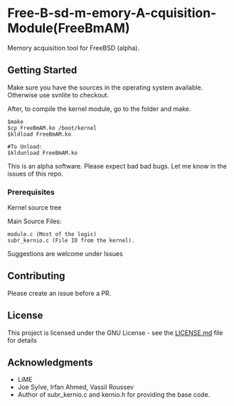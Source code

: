 # Free-B-sd-m-emory-A-cquisition-Module(FreeBmAM)
Memory acquisition tool for FreeBSD (alpha).

## Getting Started
Make sure you have the sources in the operating system available. Otherwise use svnlite to checkout. 

After, to compile the kernel module, go to the folder and make. 
```
$make
$cp FreeBmAM.ko /boot/kernel
$kldload FreeBmAM.ko

#To Unload:
$kldunload FreeBmAM.ko
```

This is an alpha software. Please expect bad bad bugs. Let me know in the issues of this repo.

### Prerequisites
Kernel source tree

Main Source Files:

```
module.c (Most of the logic)
subr_kernio.c (File IO from the kernel). 

```
Suggestions are welcome under Issues

## Contributing

Please create an issue before a PR.

## License

This project is licensed under the GNU License - see the [LICENSE.md](LICENSE.md) file for details

## Acknowledgments

* LiME
* Joe Sylve, Irfan Ahmed, Vassil Roussev
* Author of subr_kernio.c and kernio.h for providing the base code.

